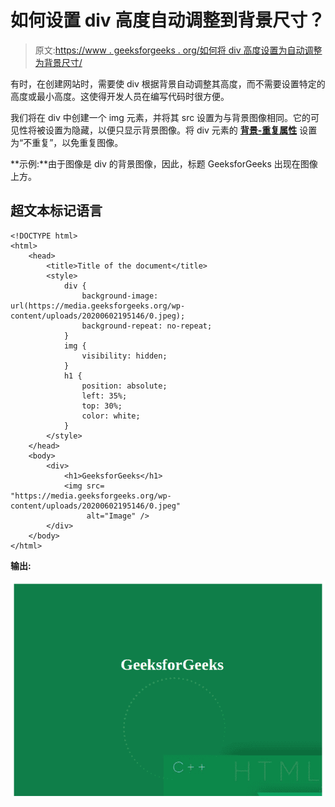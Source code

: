 # 如何设置 div 高度自动调整到背景尺寸？

> 原文:[https://www . geeksforgeeks . org/如何将 div 高度设置为自动调整为背景尺寸/](https://www.geeksforgeeks.org/how-to-set-the-div-height-to-auto-adjust-to-background-size/)

有时，在创建网站时，需要使 div 根据背景自动调整其高度，而不需要设置特定的高度或最小高度。这使得开发人员在编写代码时很方便。

我们将在 div 中创建一个 img 元素，并将其 src 设置为与背景图像相同。它的可见性将被设置为隐藏，以便只显示背景图像。将 div 元素的 [**背景-重复属性**](https://www.geeksforgeeks.org/css-background-repeat-property/) 设置为“不重复”，以免重复图像。

**示例:**由于图像是 div 的背景图像，因此，标题 GeeksforGeeks 出现在图像上方。

## 超文本标记语言

```htmlhtml
<!DOCTYPE html>
<html>
    <head>
        <title>Title of the document</title>
        <style>
            div {
                background-image: 
url(https://media.geeksforgeeks.org/wp-content/uploads/20200602195146/0.jpeg);
                background-repeat: no-repeat;
            }
            img {
                visibility: hidden;
            }
            h1 {
                position: absolute;
                left: 35%;
                top: 30%;
                color: white;
            }
        </style>
    </head>
    <body>
        <div>
            <h1>GeeksforGeeks</h1>
            <img src=
"https://media.geeksforgeeks.org/wp-content/uploads/20200602195146/0.jpeg" 
                 alt="Image" />
        </div>
    </body>
</html>
```

**输出:**

![](img/4774f77f7961aa5f193e7139afc4b909.png)